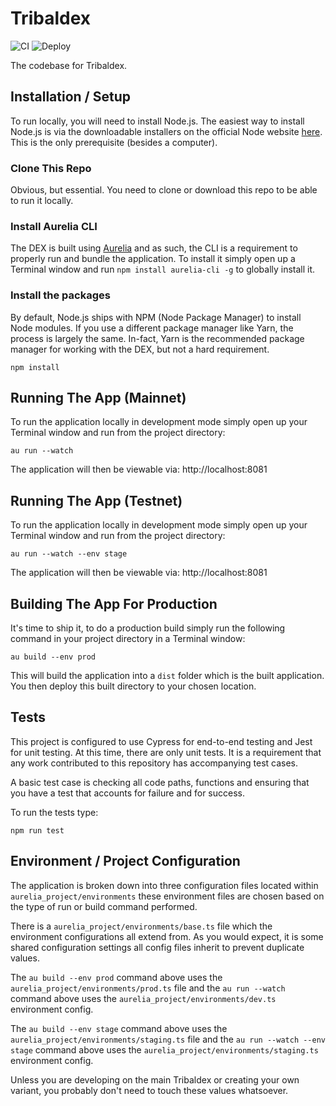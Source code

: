 # Tribaldex 

![CI](https://github.com/hive-engine/dswap/workflows/CI/badge.svg)
![Deploy](https://github.com/hive-engine/dswap/workflows/Deploy/badge.svg)

The codebase for Tribaldex.

## Installation / Setup

To run locally, you will need to install Node.js. The easiest way to install Node.js is via the downloadable installers on the official Node website [here](https://nodejs.org/en/download/). This is the only prerequisite (besides a computer).

### Clone This Repo

Obvious, but essential. You need to clone or download this repo to be able to run it locally.

### Install Aurelia CLI

The DEX is built using [Aurelia](https://aurelia.io) and as such, the CLI is a requirement to properly run and bundle the application. To install it simply open up a Terminal window and run `npm install aurelia-cli -g` to globally install it.

### Install the packages

By default, Node.js ships with NPM (Node Package Manager) to install Node modules. If you use a different package manager like Yarn, the process is largely the same. In-fact, Yarn is the recommended package manager for working with the DEX, but not a hard requirement.

```shell
npm install
```

## Running The App (Mainnet)

To run the application locally in development mode simply open up your Terminal window and run from the project directory:

```shell
au run --watch
```

The application will then be viewable via: http://localhost:8081

## Running The App (Testnet)

To run the application locally in development mode simply open up your Terminal window and run from the project directory:

```shell
au run --watch --env stage
```

The application will then be viewable via: http://localhost:8081

## Building The App For Production

It's time to ship it, to do a production build simply run the following command in your project directory in a Terminal window:

```shell
au build --env prod
```

This will build the application into a `dist` folder which is the built application. You then deploy this built directory to your chosen location.

## Tests

This project is configured to use Cypress for end-to-end testing and Jest for unit testing. At this time, there are only unit tests. It is a requirement that any work contributed to this repository has accompanying test cases.

A basic test case is checking all code paths, functions and ensuring that you have a test that accounts for failure and for success.

To run the tests type:

```shell
npm run test
```

## Environment / Project Configuration

The application is broken down into three configuration files located within `aurelia_project/environments` these environment files are chosen based on the type of run or build command performed.

There is a `aurelia_project/environments/base.ts` file which the environment configurations all extend from. As you would expect, it is some shared configuration settings all config files inherit to prevent duplicate values.

The `au build --env prod` command above uses the `aurelia_project/environments/prod.ts` file and the `au run --watch` command above uses the `aurelia_project/environments/dev.ts` environment config.

The `au build --env stage` command above uses the `aurelia_project/environments/staging.ts` file and the `au run --watch --env stage` command above uses the `aurelia_project/environments/staging.ts` environment config.

Unless you are developing on the main Tribaldex or creating your own variant, you probably don't need to touch these values whatsoever.
